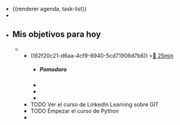 - {{renderer agenda, task-list}}
-
- ## Mis objetivos para hoy
	-
		- ((62f20c21-d6aa-4cf9-8940-5cd71906d7b6)) >[🍅 25min](#agenda-pomo://?t=f-1660030401043-1500)
			- ##### Pomodoro
			-
			-
			-
		- TODO Ver el curso de LinkedIn Learning sobre GIT
		- TODO Empezar el curso de Python
		-